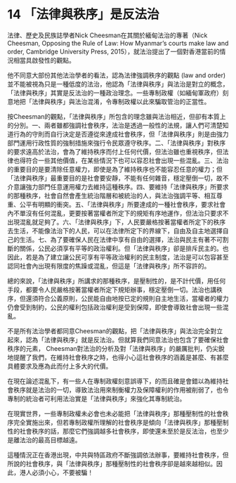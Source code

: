 # 14  「法律與秩序」是反法治

法律、歷史及民族誌學者Nick Cheesman在其關於緬甸法治的專著（Nick Cheesman, Opposing the Rule of Law: How Myanmar’s courts make law and order, Cambridge University Press, 2015），就法治提出了一個對香港當前的情況相當具啟發性的觀點。

他不同意大部份其他法治學者的看法，認為法律強調秩序的觀點 (law and order) 並不能被視為只是一種低度的法治，他認為「法律與秩序」與法治是對立的概念，「法律與秩序」其實是反法治的一種政治理念。一些專制政權（如緬甸軍政府）刻意地把「法律與秩序」與法治混淆，令專制政權以此來騙取管治的正當性。

按Cheesman的觀點，「法律與秩序」所包含的理念雖與法治相近，但卻有本質上的分別。一、兩者雖都強調社會秩序，法治是透過一般性的法規，讓人們可清楚知道行為的守則而自行決定是否遵從來達成社會秩序，但「法律與秩序」則是由強力部門運用行政性質的強制措施來強行令民眾遵守秩序。二、「法律與秩序」對秩序的要求遠高於法治，會為了維持秩序而付上任何代價，但法治雖也重視秩序，但法律也得符合一些其他價值，在某些情況下也可以容忍社會出現一些混亂。三、法治的重要目的是要清除任意權力，即使是為了維持秩序也不能容忍任意的權力；但「法律與秩序」最重要目的是社會要安靜，不能有任何雜音，穩定壓倒一切，故不介意讓強力部門任意運用權力去維持這種秩序。四、要維持「法律與秩序」所要求的那種秩序，社會自然會產生統治階層和被統治的人，與法治強調平等、相互尊重、公平有明顯的衝突。五、「法律與秩序」所要達成的一種社會秩序，要求社會內不單沒有任何混亂，更要按著當權者所定下的規矩有序地運作，但法治只要求不出現混亂就足夠了。六、「法律與秩序」下，人民要嚴格按著當權者所定下的秩序去生活，不能像法治下的人民，可以在法律所定下的界線下，自由及自主地選擇自己的生活。七、為了要確保人民在法律中享有自由的選擇，法治與民主有著不可割斷的關係，公民必須享有平等的政治權利。但「法律與秩序」卻是排斥民主的。也因此，若是為了建立讓公民可享有平等政治權利的民主制度，法治是可以包容甚至認同社會內出現有限度的焦躁或混亂，但這是「法律與秩序」所不容許的。

總的來說，「法律與秩序」所講求的那種秩序，是壓制性的，是不計代價，用任何手段，都要令人民嚴格按著當權者所定下規矩辦事，穩定壓倒一切。法治也講秩序，但還須符合公義原則，公民能自由地按已定的規則自主地生活，當權者的權力仍會受到制約，公民的權利包括政治權利是受到保障，即使會導致社會出現一些混亂。

不是所有法治學者都同意Cheesman的觀點，把「法律與秩序」與法治完全對立起來，認為「法律與秩序」就是反法治。但就算我們同意法治也包含了要確保社會秩序的元素， Cheesman對法治的分析及對「法律與秩序」的嚴厲批判，仍尖銳地提醒了我們，在維持社會秩序之時，也得小心這社會秩序的涵義是甚麼、有甚麼具體要求及應為此而付上多大的代價。

在現在論述混亂下，有一些人在專制政權刻意誤導下，的而且確是會錯以為維持社會秩序就是法治的一切，導致法治用來制衡權力及保障權利的作用被削弱了，也令專制的統治者可利用法治實是「法律與秩序」來強化其專制統治。

在現實世界，一些專制政權未必會也未必能把「法律與秩序」那種壓制性的社會秩序完全實施出來，但若專制政權所理解的社會秩序是傾向「法律與秩序」那種壓制性的社會秩序的話，那麼它們強調越多社會秩序，即使還未至於是反法治，也至少是離法治的最高目標越遠。

這種情況正在香港出現，中共與特區政府不斷強調依法辦事，要維持社會秩序，但所說的社會秩序，與「法律與秩序」那種壓制性的社會秩序卻是越來越相似。因此，港人必須小心，不要被騙！